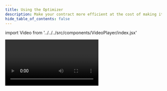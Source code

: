 ```yaml
---
title: Using the Optimizer
description: Make your contract more efficient at the cost of making it bigger.
hide_table_of_contents: false
---
```


import Video from '../../../src/components/VideoPlayer/index.jsx'

<Video videoId='863777593' title='Using the Optimizer' />
